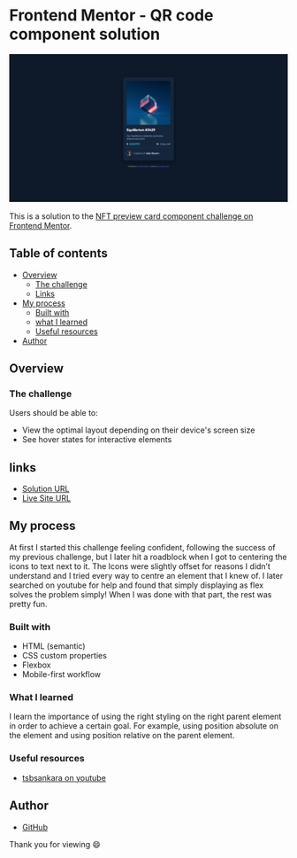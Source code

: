 # Frontend Mentor - QR code component solution

![Design preview for the QR code component coding challenge](./design/Screen-Shot.png)

This is a solution to the [NFT preview card component challenge on Frontend Mentor](https://www.frontendmentor.io/challenges/nft-preview-card-component-SbdUL_w0U). 

## Table of contents

- [Overview](#overview)
  - [The challenge](#the-challenge)
  - [Links](#links)
- [My process](#my-process)
  - [Built with](#built-with)
  - [what I learned](#what-i-learned)
  - [Useful resources](#useful-resources)
- [Author](#author)

## Overview

### The challenge

Users should be able to:

- View the optimal layout depending on their device's screen size
- See hover states for interactive elements

## links

- [Solution URL](https://github.com/Illyaas4Show/NFT-preview-card-component)
- [Live Site URL](https://dapper-daifuku-c62476.netlify.app)

## My process

At first I started this challenge feeling confident, following the success of my previous challenge, but I later hit a roadblock when I got to centering the icons to text next to it. The Icons were slightly offset for reasons I didn’t understand and I tried every way to centre an element that I knew of. I later searched on youtube for help and found that simply displaying as flex solves the problem simply! When I was done with that part, the rest was pretty fun.

### Built with

- HTML (semantic)
- CSS custom properties
- Flexbox
- Mobile-first workflow

### What I learned

I learn the importance of using the right styling on the right parent element in order to achieve a certain goal. For example, using position absolute on the element and using position relative on the parent element.

### Useful resources

- [tsbsankara on youtube](https://www.youtube.com/watch?v=9bGbykdR4T8)

## Author
- [GitHub](https://github.com/Illyaas4Show/)

Thank you for viewing :smile:
